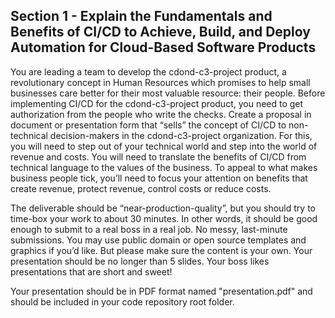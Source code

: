 ## Section 1 - Explain the Fundamentals and Benefits of CI/CD to Achieve, Build, and Deploy Automation for Cloud-Based Software Products

You are leading a team to develop the cdond-c3-project product, a revolutionary concept in Human Resources which promises to help small businesses care better for their most valuable resource: their people. Before implementing CI/CD for the cdond-c3-project product, you need to get authorization from the people who write the checks. Create a proposal in document or presentation form that “sells” the concept of CI/CD to non-technical decision-makers in the cdond-c3-project organization. For this, you will need to step out of your technical world and step into the world of revenue and costs. You will need to translate the benefits of CI/CD from technical language to the values of the business. To appeal to what makes business people tick, you’ll need to focus your attention on benefits that create revenue, protect revenue, control costs or reduce costs.

The deliverable should be “near-production-quality”, but you should try to time-box your work to about 30 minutes. In other words, it should be good enough to submit to a real boss in a real job. No messy, last-minute submissions. You may use public domain or open source templates and graphics if you’d like. But please make sure the content is your own. Your presentation should be no longer than 5 slides. Your boss likes presentations that are short and sweet!

Your presentation should be in PDF format named "presentation.pdf" and should be included in your code repository root folder. 
